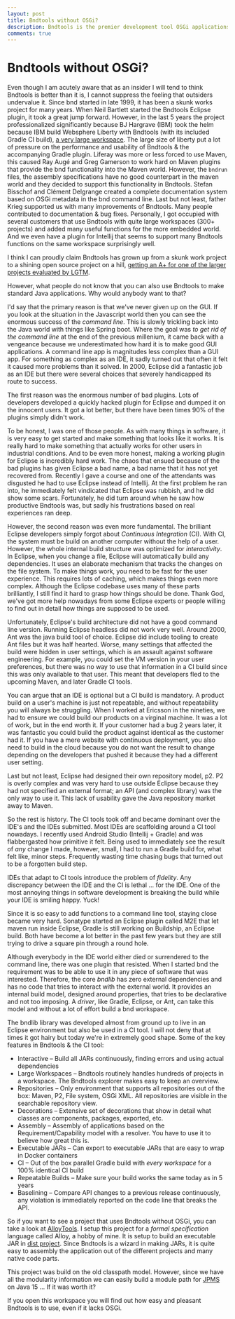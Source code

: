 ```yaml
---
layout: post
title: Bndtools without OSGi?
description: Bndtools is the premier development tool OSGi applications. However, can it also be used to build plain old Java applications without OSGi?
comments: true
---
```


# Bndtools without OSGi?

Even though I am acutely aware that as an insider I will tend to think Bndtools is better than it is, I cannot suppress the feeling that outsiders undervalue it. Since bnd started in late 1999, it has been a skunk works project for many years. When Neil Bartlett started the Bndtools Eclipse plugin, it took a great jump forward. However, in the last 5 years the project professionalized significantly because BJ Hargrave (IBM) took the helm because IBM build Websphere Liberty with Bndtools (with its included Gradle CI build), [a very large workspace](https://github.com/OpenLiberty/open-liberty/tree/integration/dev). The large size of liberty put a lot of pressure on the performance and usability of Bndtools & the accompanying Gradle plugin. Liferay was more or less forced to use Maven, this caused Ray Augé and Greg Gamerson to work hard on Maven plugins that provide the bnd functionality into the Maven world. However, the `bndrun` files, the assembly specifications have no good counterpart in the maven world and they decided to support this functionality in Bndtools. Stefan Bisschof and Clément Delgrange created a complete documentation system based on OSGi metadata in the bnd command line. Last but not least, father Krieg supported us with many improvements of Bndtools. Many people contributed to documentation & bug fixes. Personally, I got occupied with several customers that use Bndtools with quite large workspaces (300+ projects) and added many useful functions for the more embedded world. And we even have a plugin for Intellij that seems to support many Bndtools functions on the same workspace surprisingly well.

I think I can proudly claim Bndtools has grown up from a skunk work project to a shining open source project on a hill, [getting an A+ for one of the larger projects evaluated by LGTM](https://lgtm.com/projects/g/bndtools/bnd/context:java).

However, what people do not know that you can also use Bndtools to make standard Java applications. Why would anybody want to that?

I'd say that the primary reason is that we've never given up on the GUI. If you look at the situation in the Javascript world then you can see the enormous success of the _command line_. This is slowly trickling back into the Java world with things like Spring boot. Where the goal was _to get rid of the command line_ at the end of the previous millenium, it came back with a vengeance because we underestimated how hard it is to make good GUI applications. A command line app is magnitudes less complex than a GUI app. For something as complex as an IDE, it sadly turned out that often it felt it caused more problems than it solved. In 2000, Eclipse did a fantastic job as an IDE but there were several choices that severely handicapped its route to success.

The first reason was the enormous number of bad plugins. Lots of developers developed a quickly hacked plugin for Eclipse and dumped it on the innocent users. It got a lot better, but there have been times 90% of the plugins simply didn't work.

To be honest, I was one of those people. As with many things in software, it is very easy to get started and make something that looks like it works. It is really hard to make something that actually works for other users in industrial conditions. And to be even more honest, making a working plugin for Eclipse is incredibly hard work. The chaos that ensued because of the bad plugins has given Eclipse a bad name, a bad name that it has not yet recovered from. Recently I gave a course and one of the attendants was disgusted he had to use Eclipse instead of Intellij. At the first problem he ran into, he immediately felt vindicated that Eclipse was rubbish, and he did show some scars. Fortunately, he did turn around when he saw how productive Bndtools was, but sadly his frustrations based on real experiences ran deep.

However, the second reason was even more fundamental. The brilliant Eclipse developers simply forgot about _Continuous Integration_ (CI). With CI, the system must be build on another computer without the help of a user. However, the whole internal build structure was optimized for _interactivity_. In Eclipse, when you change a file, Eclipse will automatically build any dependencies. It uses an elaborate mechanism that tracks the changes on the file system. To make things work, you need to be fast for the user experience. This requires lots of caching, which makes things even more complex. Although the Eclipse codebase uses many of these parts brilliantly, I still find it hard to grasp how things should be done. Thank God, we've got more help nowadays from some Eclipse experts or people willing to find out in detail how things are supposed to be used.

Unfortunately, Eclipse's build architecture did not have a good command line version. Running Eclipse headless did not work very well. Around 2000, Ant was the java build tool of choice. Eclipse did include tooling to create Ant files but it was half hearted. Worse, many settings that affected the build were hidden in user settings, which is an assault against software engineering. For example, you could set the VM version in your user preferences, but there was no way to use that information in a CI build since this was only available to that user. This meant that developers fled to the upcoming Maven, and later Gradle CI tools.

You can argue that an IDE is optional but a CI build is mandatory. A product build on a user's machine is just not repeatable, and without repeatability you will always be struggling. When I worked at Ericsson in the nineties, we had to ensure we could build our products on a virginal machine. It was a lot of work, but in the end worth it. If your customer had a bug 2 years later, it was fantastic you could build the product against identical as the customer had it. If you have a mere website with continuous deployment, you also need to build in the cloud because you do not want the result to change depending on the developers that pushed it because they had a different user setting.

Last but not least, Eclipse had designed their own repository model, p2. P2 is overly complex and was very hard to use outside Eclipse because they had not specified an external format; an API (and complex library) was the only way to use it. This lack of usability gave the Java repository market away to Maven.

So the rest is history. The CI tools took off and became dominant over the IDE's and the IDEs submitted. Most IDEs are scaffolding around a CI tool nowadays. I recently used Android Studio (Intellij + Gradle) and was flabbergasted how primitive it felt. Being used to immediately see the result of _any_ change I made, however, small, I had to run a Gradle build for, what felt like, minor steps. Frequently wasting time chasing bugs that turned out to be a forgotten build step.

IDEs that adapt to CI tools introduce the problem of _fidelity_. Any discrepancy between the IDE and the CI is lethal ... for the IDE. One of the most annoying things in software development is breaking the build while your IDE is smiling happy. Yuck!

Since it is so easy to add functions to a command line tool, staying close became very hard. Sonatype started an Eclipse plugin called M2E that let maven run inside Eclipse, Gradle is still working on Buildship, an Eclipse build. Both have become a lot better in the past few years but they are still trying to drive a square pin through a round hole.

Although everybody in the IDE world either died or surrendered to the command line, there was one plugin that resisted. When I started bnd the requirement was to be able to use it in any piece of software that was interested. Therefore, the core _bndlib_ has zero external dependencies and has no code that tries to interact with the external world. It provides an internal build model, designed around properties, that tries to be declarative and not too imposing. A _driver_, like Gradle, Eclipse, or Ant, can take this model and without a lot of effort build a bnd workspace.

The bndlib library was developed almost from ground up to live in an Eclipse environment but also be used in a CI tool. I will not deny that at times it got hairy but today we're in extremely good shape. Some of the key features in Bndtools & the CI tool:

- Interactive – Build all JARs continuously, finding errors and using actual dependencies
- Large Workspaces – Bndtools routinely handles hundreds of projects in a workspace. The Bndtools explorer makes easy to keep an overview.
- Repositories – Only environment that supports all repositories out of the box: Maven, P2, File system, OSGi XML. All repositories are visible in the searchable repository view.
- Decorations – Extensive set of decorations that show in detail what classes are components, packages, exported, etc.
- Assembly – Assembly of applications based on the Requirement/Capability model with a resolver. You have to use it to believe how great this is.
- Executable JARs – Can export to executable JARs that are easy to wrap in Docker containers
- CI – Out of the box parallel Gradle build with _every workspace_ for a 100% identical CI build
- Repeatable Builds – Make sure your build works the same today as in 5 years
- Baselining – Compare API changes to a previous release continuously, any violation is immediately reported on the code line that breaks the API.

So if you want to see a project that uses Bndtools without OSGi, you can take a look at [AlloyTools](https://github.com/alloytools/org.alloytools.alloy). I setup this project for a _formal specification_ language called Alloy, a hobby of mine. It is setup to build an executable JAR in [dist project](https://github.com/AlloyTools/org.alloytools.alloy/tree/master/org.alloytools.alloy.dist). Since Bndtools is a wizard in making JARs, it is quite easy to assembly the application out of the different projects and many native code parts.

This project was build on the old classpath model. However, since we have all the modularity information we can easily build a module path for [JPMS](https://en.wikipedia.org/wiki/Java_Platform_Module_System) on Java 15 ... If it was worth it?

If you open this workspace you will find out how easy and pleasant Bndtools is to use, even if it lacks OSGi.
